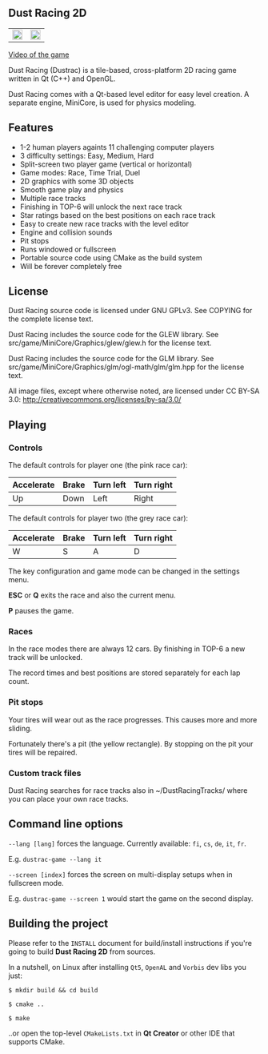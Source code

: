 ## Dust Racing 2D

<table>
  <tr>
    <td>
      <img src="https://github.com/juzzlin/DustRacing2D/blob/gh-pages/screenshots/1.13.0/1.jpg" width="100%"></img>
    </td>
    <td>
      <img src="https://github.com/juzzlin/DustRacing2D/blob/gh-pages/screenshots/1.13.0/3.jpg" width="100%"></img>
    </td>
  </tr>
</table>

<a href="https://www.youtube.com/watch?feature=player_embedded&v=3hrIzzItggQ">Video of the game</a>

Dust Racing (Dustrac) is a tile-based, cross-platform 2D racing game written
in Qt (C++) and OpenGL.

Dust Racing comes with a Qt-based level editor for easy level creation.
A separate engine, MiniCore, is used for physics modeling.

## Features

* 1-2 human players againts 11 challenging computer players
* 3 difficulty settings: Easy, Medium, Hard
* Split-screen two player game (vertical or horizontal)
* Game modes: Race, Time Trial, Duel
* 2D graphics with some 3D objects
* Smooth game play and physics
* Multiple race tracks
* Finishing in TOP-6 will unlock the next race track
* Star ratings based on the best positions on each race track
* Easy to create new race tracks with the level editor
* Engine and collision sounds
* Pit stops
* Runs windowed or fullscreen
* Portable source code using CMake as the build system
* Will be forever completely free

## License

Dust Racing source code is licensed under GNU GPLv3. 
See COPYING for the complete license text.

Dust Racing includes the source code for the GLEW library.
See src/game/MiniCore/Graphics/glew/glew.h for the license text.

Dust Racing includes the source code for the GLM library.
See src/game/MiniCore/Graphics/glm/ogl-math/glm/glm.hpp for the license text.

All image files, except where otherwise noted, are licensed under
CC BY-SA 3.0: http://creativecommons.org/licenses/by-sa/3.0/

## Playing

### Controls

The default controls for player one (the pink race car):

Accelerate | Brake | Turn left | Turn right
---------- | ----- | --------- | ----------
Up         | Down  | Left      | Right

The default controls for player two (the grey race car):

Accelerate | Brake | Turn left | Turn right
---------- | ----- | --------- | ----------
W          | S     | A         | D

The key configuration and game mode can be changed in the settings menu.

**ESC** or **Q** exits the race and also the current menu.

**P** pauses the game.

### Races

In the race modes there are always 12 cars. By finishing in TOP-6 a new track
will be unlocked.

The record times and best positions are stored separately for each lap count.

### Pit stops

Your tires will wear out as the race progresses. This causes more and more sliding.

Fortunately there's a pit (the yellow rectangle). 
By stopping on the pit your tires will be repaired.

### Custom track files

Dust Racing searches for race tracks also in ~/DustRacingTracks/
where you can place your own race tracks.

## Command line options

`--lang [lang]` forces the language. Currently available: `fi`, `cs`, `de`, `it`, `fr`.

E.g. `dustrac-game --lang it`

`--screen [index]` forces the screen on multi-display setups when in fullscreen mode. 

E.g. `dustrac-game --screen 1` would start the game on the second display.

## Building the project

Please refer to the `INSTALL` document for build/install instructions if you're
going to build **Dust Racing 2D** from sources.

In a nutshell, on Linux after installing `Qt5`, `OpenAL` and `Vorbis` dev libs you just:

`$ mkdir build && cd build`

`$ cmake ..`

`$ make`

..or open the top-level `CMakeLists.txt` in **Qt Creator** or other IDE that supports CMake.
